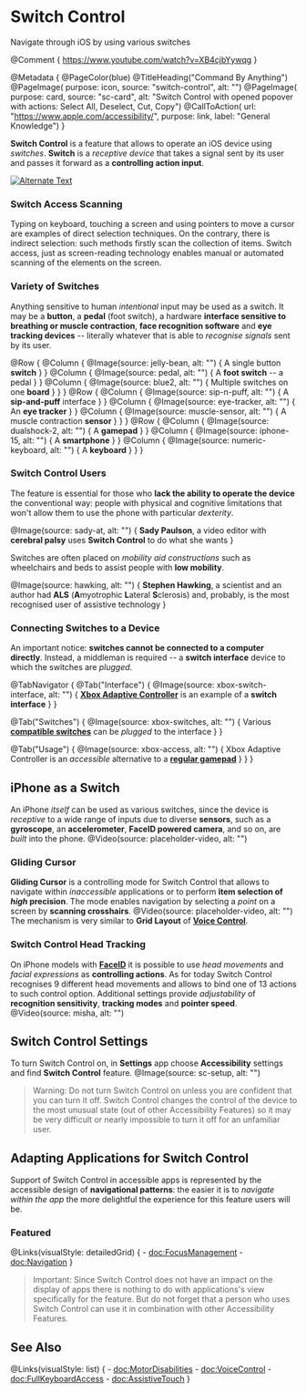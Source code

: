 # Switch Control

Navigate through iOS by using various switches

@Comment {
    https://www.youtube.com/watch?v=XB4cjbYywqg
}

@Metadata {
    @PageColor(blue)
    @TitleHeading("Command By Anything")
    @PageImage(
               purpose: icon, 
               source: "switch-control", 
               alt: "")
    @PageImage(
               purpose: card, 
               source: "sc-card", 
               alt: "Switch Control with opened popover with actions: Select All, Deselect, Cut, Copy")
    @CallToAction(
                url: "https://www.apple.com/accessibility/",
                purpose: link, 
                label: "General Knowledge")
}

**Switch Control** is a feature that allows to operate an iOS device using *switches*. **Switch** is a *receptive device* that takes a signal sent by its user and passes it forward as a **controlling action input**. 

[![Alternate Text](sady)](https://www.youtube.com/watch?v=XB4cjbYywqg)

### Switch Access Scanning
Typing on keyboard, touching a screen and using pointers to move a cursor are examples of direct selection techniques. On the contrary, there is indirect selection: such methods firstly scan the collection of items. Switch access, just as screen-reading technology enables manual or automated scanning of the elements on the screen.

### Variety of Switches
Anything sensitive to human *intentional* input may be used as a switch. It may be a **button**, a **pedal** (foot switch), a hardware **interface sensitive to breathing or muscle contraction**, **face recognition software** and **eye tracking devices** -- literally whatever that is able to *recognise signals* sent by its user. 

@Row {
   @Column {
      @Image(source: jelly-bean, alt: "") {
          A single button **switch**
      }
   }
   @Column {
      @Image(source: pedal, alt: "") {
          A **foot switch** -- a pedal
      }
   }
   @Column {
      @Image(source: blue2, alt: "") {
          Multiple switches on one **board**
      }
   }
}
@Row {
   @Column {
      @Image(source: sip-n-puff, alt: "") {
          A **sip-and-puff** interface
      }
   }
   @Column {
      @Image(source: eye-tracker, alt: "") {
          An **eye tracker**
      }
   }
   @Column {
      @Image(source: muscle-sensor, alt: "") {
          A muscle contraction **sensor**
      }
   }
}
@Row {
   @Column {
      @Image(source: dualshock-2, alt: "") {
          A **gamepad**
      }
   }
   @Column {
      @Image(source: iphone-15, alt: "") {
          A **smartphone**
      }
   }
   @Column {
      @Image(source: numeric-keyboard, alt: "") {
          A **keyboard**
      }
   }
}

### Switch Control Users
The feature is essential for those who **lack the ability to operate the device** the conventional way: people with physical and cognitive limitations that won't allow them to use the phone with particular *dexterity*. 

@Image(source: sady-at, alt: "") {
    **Sady Paulson**, a video editor with **cerebral palsy** uses **Switch Control** to do what she wants
}

Switches are often placed on *mobility aid constructions* such as wheelchairs and beds to assist people with **low mobility**. 

@Image(source: hawking, alt: "") {
    **Stephen Hawking**, a scientist and an author had **ALS** (**A**myotrophic **L**ateral **S**clerosis) and, probably, is the most recognised user of assistive technology
}

### Connecting Switches to a Device
An important notice: **switches cannot be connected to a computer directly**. Instead, a middleman is required -- a **switch interface** device to which the switches are *plugged*.

@TabNavigator {
   @Tab("Interface") {
      @Image(source: xbox-switch-interface, alt: "") {
          [**Xbox Adaptive Controller**](https://www.xbox.com/en-US/accessories/controllers/xbox-adaptive-controller) is an example of a **switch interface**
      }
   }


   @Tab("Switches") {
       @Image(source: xbox-switches, alt: "") {
           Various [**compatible switches**](https://www.xbox.com/en-US/accessories#assistive) can be *plugged* to the interface
       }
   }


   @Tab("Usage") {
       @Image(source: xbox-access, alt: "") {
           Xbox Adaptive Controller is an *accessible* alternative to a [**regular gamepad**](https://www.xbox.com/en-US/accessories/controllers/xbox-wireless-controller#white)
       }
   }
}


## iPhone as a Switch
An iPhone *itself* can be used as various switches, since the device is *receptive* to a wide range of inputs due to diverse **sensors**, such as a **gyroscope**, an **accelerometer**, **FaceID powered camera**, and so on, are *built* into the phone. 
@Video(source: placeholder-video, alt: "")

### Gliding Cursor
**Gliding Cursor** is a controlling mode for Switch Control that allows to navigate within *inaccessible* applications or to perform **item selection of *high* precision**. The mode enables navigation by selecting a *point* on a screen by **scanning crosshairs**.
@Video(source: placeholder-video, alt: "")
The mechanism is very similar to **Grid Layout** of [**Voice Control**](<doc:VoiceControl>).


### Switch Control Head Tracking
On iPhone models with [**FaceID**](https://en.wikipedia.org/wiki/Face_ID) it is possible to use *head movements* and *facial expressions* as **controlling actions**. As for today Switch Control recognises 9 different head movements and allows to bind one of 13 actions to such control option. Additional settings provide *adjustability* of **recognition sensitivity**, **tracking modes** and **pointer speed**. 
@Video(source: misha, alt: "")


## Switch Control Settings 
To turn Switch Control on, in **Settings** app choose **Accessibility** settings and find **Switch Control** feature. 
@Image(source: sc-setup, alt: "")

> Warning: Do not turn Switch Control on unless you are confident that you can turn it off. Switch Control changes the control of the device to the most unusual state (out of other Accessibility Features) so it may be very difficult or nearly impossible to turn it off for an unfamiliar user. 



## Adapting Applications for Switch Control 
Support of Switch Control in accessible apps is represented by the accessible design of **navigational patterns**: the easier it is to *navigate within the app* the more delightful the experience for this feature users will be. 


### Featured
@Links(visualStyle: detailedGrid) {
    - <doc:FocusManagement>
    - <doc:Navigation>
}

> Important: Since Switch Control does not have an impact on the display of apps there is nothing to do with applications's view specifically for the feature. But do not forget that a person who uses Switch Control can use it in combination with other Accessibility Features. 


## See Also
@Links(visualStyle: list) {
    - <doc:MotorDisabilities>
    - <doc:VoiceControl>
    - <doc:FullKeyboardAccess>
    - <doc:AssistiveTouch>
}
